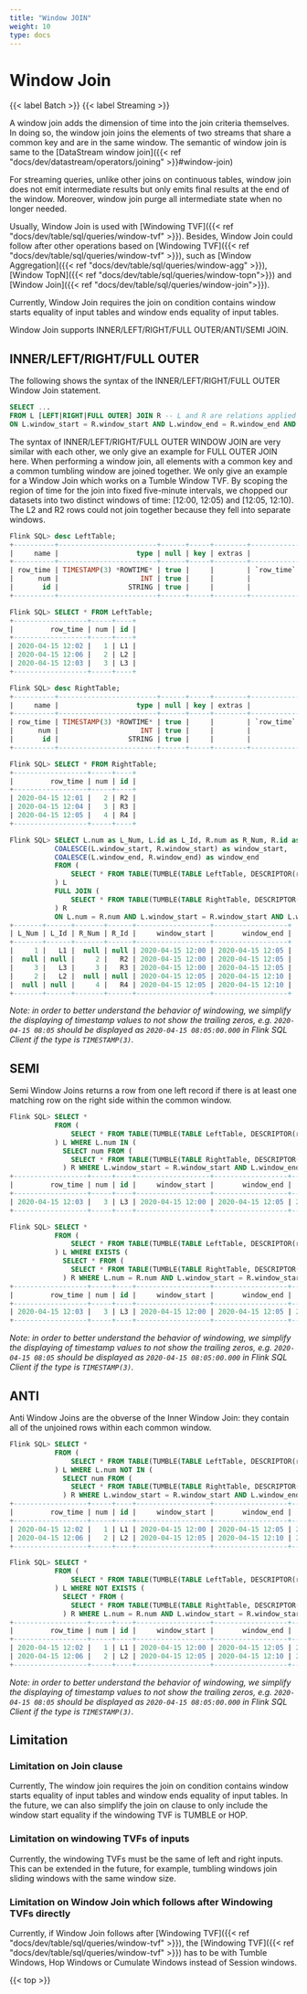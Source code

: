 ```yaml
---
title: "Window JOIN"
weight: 10
type: docs
---
```

<!--
Licensed to the Apache Software Foundation (ASF) under one
or more contributor license agreements.  See the NOTICE file
distributed with this work for additional information
regarding copyright ownership.  The ASF licenses this file
to you under the Apache License, Version 2.0 (the
"License"); you may not use this file except in compliance
with the License.  You may obtain a copy of the License at

  http://www.apache.org/licenses/LICENSE-2.0

Unless required by applicable law or agreed to in writing,
software distributed under the License is distributed on an
"AS IS" BASIS, WITHOUT WARRANTIES OR CONDITIONS OF ANY
KIND, either express or implied.  See the License for the
specific language governing permissions and limitations
under the License.
-->

# Window Join
{{< label Batch >}} {{< label Streaming >}}

A window join adds the dimension of time into the join criteria themselves. In doing so, the window join joins the elements of two streams that share a common key and are in the same window. The semantic of window join is same to the [DataStream window join]({{< ref "docs/dev/datastream/operators/joining" >}}#window-join)

For streaming queries, unlike other joins on continuous tables, window join does not emit intermediate results but only emits final results at the end of the window. Moreover, window join purge all intermediate state when no longer needed.

Usually, Window Join is used with [Windowing TVF]({{< ref "docs/dev/table/sql/queries/window-tvf" >}}). Besides, Window Join could follow after other operations based on [Windowing TVF]({{< ref "docs/dev/table/sql/queries/window-tvf" >}}), such as [Window Aggregation]({{< ref "docs/dev/table/sql/queries/window-agg" >}}), [Window TopN]({{< ref "docs/dev/table/sql/queries/window-topn">}}) and [Window Join]({{< ref "docs/dev/table/sql/queries/window-join">}}).

Currently, Window Join requires the join on condition contains window starts equality of input tables and window ends equality of input tables.

Window Join supports INNER/LEFT/RIGHT/FULL OUTER/ANTI/SEMI JOIN.

## INNER/LEFT/RIGHT/FULL OUTER 

The following shows the syntax of the INNER/LEFT/RIGHT/FULL OUTER Window Join statement.

```sql
SELECT ...
FROM L [LEFT|RIGHT|FULL OUTER] JOIN R -- L and R are relations applied windowing TVF
ON L.window_start = R.window_start AND L.window_end = R.window_end AND ...
```

The syntax of INNER/LEFT/RIGHT/FULL OUTER WINDOW JOIN are very similar with each other, we only give an example for FULL OUTER JOIN here.
When performing a window join, all elements with a common key and a common tumbling window are joined together. We only give an example for a Window Join which works on a Tumble Window TVF.
By scoping the region of time for the join into fixed five-minute intervals, we chopped our datasets into two distinct windows of time: [12:00, 12:05) and [12:05, 12:10). The L2 and R2 rows could not join together because they fell into separate windows.

```sql
Flink SQL> desc LeftTable;
+----------+------------------------+------+-----+--------+----------------------------------+
|     name |                   type | null | key | extras |                        watermark |
+----------+------------------------+------+-----+--------+----------------------------------+
| row_time | TIMESTAMP(3) *ROWTIME* | true |     |        | `row_time` - INTERVAL '1' SECOND |
|      num |                    INT | true |     |        |                                  |
|       id |                 STRING | true |     |        |                                  |
+----------+------------------------+------+-----+--------+----------------------------------+

Flink SQL> SELECT * FROM LeftTable;
+------------------+-----+----+
|         row_time | num | id |
+------------------+-----+----+
| 2020-04-15 12:02 |   1 | L1 |
| 2020-04-15 12:06 |   2 | L2 |
| 2020-04-15 12:03 |   3 | L3 |
+------------------+-----+----+

Flink SQL> desc RightTable;
+----------+------------------------+------+-----+--------+----------------------------------+
|     name |                   type | null | key | extras |                        watermark |
+----------+------------------------+------+-----+--------+----------------------------------+
| row_time | TIMESTAMP(3) *ROWTIME* | true |     |        | `row_time` - INTERVAL '1' SECOND |
|      num |                    INT | true |     |        |                                  |
|       id |                 STRING | true |     |        |                                  |
+----------+------------------------+------+-----+--------+----------------------------------+

Flink SQL> SELECT * FROM RightTable;
+------------------+-----+----+
|         row_time | num | id |
+------------------+-----+----+
| 2020-04-15 12:01 |   2 | R2 |
| 2020-04-15 12:04 |   3 | R3 |
| 2020-04-15 12:05 |   4 | R4 |
+------------------+-----+----+

Flink SQL> SELECT L.num as L_Num, L.id as L_Id, R.num as R_Num, R.id as R_Id,
           COALESCE(L.window_start, R.window_start) as window_start,
           COALESCE(L.window_end, R.window_end) as window_end
           FROM (
               SELECT * FROM TABLE(TUMBLE(TABLE LeftTable, DESCRIPTOR(row_time), INTERVAL '5' MINUTES))
           ) L
           FULL JOIN (
               SELECT * FROM TABLE(TUMBLE(TABLE RightTable, DESCRIPTOR(row_time), INTERVAL '5' MINUTES))
           ) R
           ON L.num = R.num AND L.window_start = R.window_start AND L.window_end = R.window_end;
+-------+------+-------+------+------------------+------------------+
| L_Num | L_Id | R_Num | R_Id |     window_start |       window_end |
+-------+------+-------+------+------------------+------------------+
|     1 |   L1 |  null | null | 2020-04-15 12:00 | 2020-04-15 12:05 |
|  null | null |     2 |   R2 | 2020-04-15 12:00 | 2020-04-15 12:05 |
|     3 |   L3 |     3 |   R3 | 2020-04-15 12:00 | 2020-04-15 12:05 |
|     2 |   L2 |  null | null | 2020-04-15 12:05 | 2020-04-15 12:10 |
|  null | null |     4 |   R4 | 2020-04-15 12:05 | 2020-04-15 12:10 |
+-------+------+-------+------+------------------+------------------+
```

*Note: in order to better understand the behavior of windowing, we simplify the displaying of timestamp values to not show the trailing zeros, e.g. `2020-04-15 08:05` should be displayed as `2020-04-15 08:05:00.000` in Flink SQL Client if the type is `TIMESTAMP(3)`.*


## SEMI
Semi Window Joins returns a row from one left record if there is at least one matching row on the right side within the common window.

```sql
Flink SQL> SELECT *
           FROM (
               SELECT * FROM TABLE(TUMBLE(TABLE LeftTable, DESCRIPTOR(row_time), INTERVAL '5' MINUTES))
           ) L WHERE L.num IN (
             SELECT num FROM (   
               SELECT * FROM TABLE(TUMBLE(TABLE RightTable, DESCRIPTOR(row_time), INTERVAL '5' MINUTES))
             ) R WHERE L.window_start = R.window_start AND L.window_end = R.window_end);
+------------------+-----+----+------------------+------------------+-------------------------+
|         row_time | num | id |     window_start |       window_end |            window_time  |
+------------------+-----+----+------------------+------------------+-------------------------+
| 2020-04-15 12:03 |   3 | L3 | 2020-04-15 12:00 | 2020-04-15 12:05 | 2020-04-15 12:04:59.999 |
+------------------+-----+----+------------------+------------------+-------------------------+

Flink SQL> SELECT *
           FROM (
               SELECT * FROM TABLE(TUMBLE(TABLE LeftTable, DESCRIPTOR(row_time), INTERVAL '5' MINUTES))
           ) L WHERE EXISTS (
             SELECT * FROM (
               SELECT * FROM TABLE(TUMBLE(TABLE RightTable, DESCRIPTOR(row_time), INTERVAL '5' MINUTES))
             ) R WHERE L.num = R.num AND L.window_start = R.window_start AND L.window_end = R.window_end);
+------------------+-----+----+------------------+------------------+-------------------------+
|         row_time | num | id |     window_start |       window_end |            window_time  |
+------------------+-----+----+------------------+------------------+-------------------------+
| 2020-04-15 12:03 |   3 | L3 | 2020-04-15 12:00 | 2020-04-15 12:05 | 2020-04-15 12:04:59.999 |
+------------------+-----+----+------------------+------------------+-------------------------+
```

*Note: in order to better understand the behavior of windowing, we simplify the displaying of timestamp values to not show the trailing zeros, e.g. `2020-04-15 08:05` should be displayed as `2020-04-15 08:05:00.000` in Flink SQL Client if the type is `TIMESTAMP(3)`.*


## ANTI
Anti Window Joins are the obverse of the Inner Window Join: they contain all of the unjoined rows within each common window.

```sql
Flink SQL> SELECT *
           FROM (
               SELECT * FROM TABLE(TUMBLE(TABLE LeftTable, DESCRIPTOR(row_time), INTERVAL '5' MINUTES))
           ) L WHERE L.num NOT IN (
             SELECT num FROM (   
               SELECT * FROM TABLE(TUMBLE(TABLE RightTable, DESCRIPTOR(row_time), INTERVAL '5' MINUTES))
             ) R WHERE L.window_start = R.window_start AND L.window_end = R.window_end);
+------------------+-----+----+------------------+------------------+-------------------------+
|         row_time | num | id |     window_start |       window_end |            window_time  |
+------------------+-----+----+------------------+------------------+-------------------------+
| 2020-04-15 12:02 |   1 | L1 | 2020-04-15 12:00 | 2020-04-15 12:05 | 2020-04-15 12:04:59.999 |
| 2020-04-15 12:06 |   2 | L2 | 2020-04-15 12:05 | 2020-04-15 12:10 | 2020-04-15 12:09:59.999 |
+------------------+-----+----+------------------+------------------+-------------------------+

Flink SQL> SELECT *
           FROM (
               SELECT * FROM TABLE(TUMBLE(TABLE LeftTable, DESCRIPTOR(row_time), INTERVAL '5' MINUTES))
           ) L WHERE NOT EXISTS (
             SELECT * FROM (
               SELECT * FROM TABLE(TUMBLE(TABLE RightTable, DESCRIPTOR(row_time), INTERVAL '5' MINUTES))
             ) R WHERE L.num = R.num AND L.window_start = R.window_start AND L.window_end = R.window_end);
+------------------+-----+----+------------------+------------------+-------------------------+
|         row_time | num | id |     window_start |       window_end |            window_time  |
+------------------+-----+----+------------------+------------------+-------------------------+
| 2020-04-15 12:02 |   1 | L1 | 2020-04-15 12:00 | 2020-04-15 12:05 | 2020-04-15 12:04:59.999 |
| 2020-04-15 12:06 |   2 | L2 | 2020-04-15 12:05 | 2020-04-15 12:10 | 2020-04-15 12:09:59.999 |
+------------------+-----+----+------------------+------------------+-------------------------+
```

*Note: in order to better understand the behavior of windowing, we simplify the displaying of timestamp values to not show the trailing zeros, e.g. `2020-04-15 08:05` should be displayed as `2020-04-15 08:05:00.000` in Flink SQL Client if the type is `TIMESTAMP(3)`.*


## Limitation

### Limitation on Join clause
Currently, The window join requires the join on condition contains window starts equality of input tables and window ends equality of input tables. In the future, we can also simplify the join on clause to only include the window start equality if the windowing TVF is TUMBLE or HOP. 

### Limitation on windowing TVFs of inputs
Currently, the windowing TVFs must be the same of left and right inputs. This can be extended in the future, for example, tumbling windows join sliding windows with the same window size.

### Limitation on Window Join which follows after Windowing TVFs directly
Currently, if Window Join follows after [Windowing TVF]({{< ref "docs/dev/table/sql/queries/window-tvf" >}}), the [Windowing TVF]({{< ref "docs/dev/table/sql/queries/window-tvf" >}}) has to be with Tumble Windows, Hop Windows or Cumulate Windows instead of Session windows.

{{< top >}}
